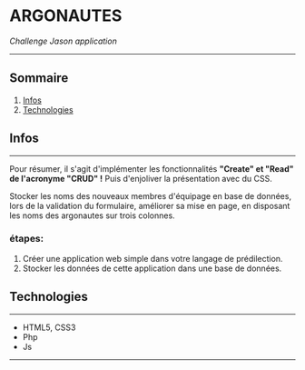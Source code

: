 # ARGONAUTES 
*Challenge Jason application* 

***
## Sommaire
1. [Infos](#infos)
2. [Technologies](#Technologies)

## Infos
***
Pour résumer, il s'agit d'implémenter les fonctionnalités **"Create" et "Read" de l'acronyme "CRUD" !** 
Puis d'enjoliver la présentation avec du CSS.
 
Stocker les noms des nouveaux membres d'équipage en base de données, lors de la validation du formulaire,
améliorer sa mise en page, en disposant les noms des argonautes sur trois colonnes.

### étapes:
1. Créer une application web simple dans votre langage de prédilection.
2. Stocker les données de cette application dans une base de données.


## Technologies
***
* HTML5, CSS3
* Php
* Js
***



